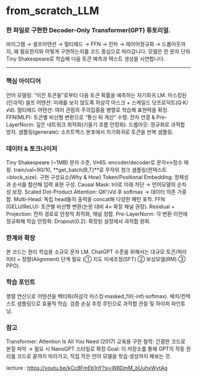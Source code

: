# from_scratch_LLM

### 한 파일로 구현한 Decoder-Only Transformer(GPT) 튜토리얼.
바이그램 → 셀프어텐션 → 멀티헤드 → FFN → 잔차 → 레이어정규화 → 드롭아웃까지, 왜 필요한지와 어떻게 구현하는지를 코드 중심으로 따라갑니다. 모델은 한 문자 단위 Tiny Shakespeare로 학습해 다음 토큰 예측과 텍스트 생성을 시연합니다.

---

### 핵심 아이디어
언어 모델링: “이전 토큰들”로부터 다음 토큰 확률을 예측하는 자기회귀 LM.
마스킹된(인과적) 셀프 어텐션: 미래를 보지 않도록 하삼각 마스크 + 스케일드 닷프로덕트(Q·K/√d).
멀티헤드 어텐션: 여러 관점의 주의집중을 병렬로 학습해 표현력을 확장.
FFN(MLP): 토큰별 비선형 변환으로 “통신 뒤 계산” 수행.
잔차 연결 & Pre-LayerNorm: 깊은 네트워크 최적화(기울기 흐름 안정화).
드롭아웃: 정규화로 과적합 방지.
샘플링(generate): 소프트맥스 분포에서 자기회귀로 토큰을 반복 샘플링.

### 데이터 & 토크나이저
Tiny Shakespeare (~1MB) 문자 수준, V≈65.
encoder/decoder로 문자↔정수 매핑.
train/val=90/10, **get_batch(B,T)**로 무작위 청크 샘플링(컨텍스트=block_size).
구현 구성요소(Why & How)
Token/Positional Embedding: 정체성과 순서를 합산해 입력 표현 구성.
Causal Mask: tril로 미래 차단 → 언어모델의 순차성 보장.
Scaled Dot-Product Attention: QKᵀ/√d 후 softmax → 데이터 의존 가중 합.
Multi-Head: 독립 head들의 출력을 concat해 다양한 패턴 포착.
FFN (GELU/ReLU): 토큰별 비선형 변환(논문 대비 4× 확장 채널 권장).
Residual + Projection: 잔차 경로로 안정적 최적화, 채널 정합.
Pre-LayerNorm: 각 변환 이전에 정규화해 학습 안정화.
Dropout(0.2): 확장된 설정에서 과적합 완화.

### 한계와 확장
본 코드는 원리 학습용 소규모 문자 LM.
ChatGPT 수준을 위해서는 대규모 토큰/파라미터 + 정렬(Alignment) 단계 필요
(① 지도 미세조정(SFT) ② 보상모델(RM) ③ PPO).

### 학습 포인트
행렬 연산으로 어텐션을 벡터화(하삼각 마스킹·masked_fill(-inf)·softmax).
배치/컨텍스트 샘플링으로 효율적 학습.
검증 손실 추정 루틴으로 과적합 관찰 및 하이퍼 파인튜닝.

### 참고
Transformer: Attention Is All You Need (2017)
교육용 구현 철학: 간결한 코드로 본질 파악 → 필요 시 NanoGPT 스타일로 확장
Goal: 이 저장소를 통해 GPT의 작동 원리를 코드로 끝까지 따라가고,
직접 작은 언어 모델을 학습·생성까지 해보는 것.

lecture : https://youtu.be/kCc8FmEb1nY?si=W8DmM_bUuhxWytAg
